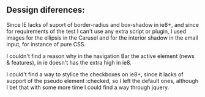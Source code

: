 Dessign diferences:
-------------------

Since IE lacks of suport of border-radius and box-shadow in ie8+, and since for requirements of the test I can't use any extra script or plugin, I used images for the ellipsis in the Carusel and for the interior shadow in the email input, for instance of pure CSS.

I couldn't find a reason why in the navigation Bar the active element (news & features), in ie doesn't has the extra high in ie8.

I could't find a way to stylice the checkboxes on ie8+, since it lacks of support of the pseudo element :checked, so I left the default ones, although I bet that with some more time I could find a way through jquery.